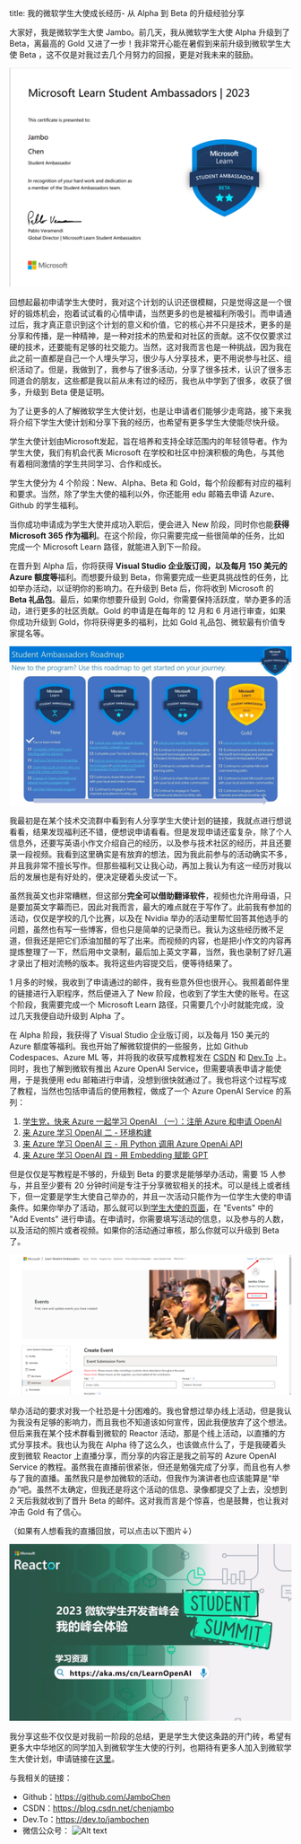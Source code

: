 title: 我的微软学生大使成长经历- 从 Alpha 到 Beta 的升级经验分享

大家好，我是微软学生大使 Jambo。前几天，我从微软学生大使 Alpha 升级到了 Beta，离最高的 Gold 又进了一步！我非常开心能在暑假到来前升级到微软学生大使 Beta ，这不仅是对我过去几个月努力的回报，更是对我未来的鼓励。

![Alt text](https://raw.githubusercontent.com/JamboChen/Jambo-blog/master/img/student_ambassadors/alpha_to_beta/alpha.png)

回想起最初申请学生大使时，我对这个计划的认识还很模糊，只是觉得这是一个很好的锻炼机会，抱着试试看的心情申请，当然更多的也是被福利所吸引。而申请通过后，我才真正意识到这个计划的意义和价值，它的核心并不只是技术，更多的是分享和传播，是一种精神，是一种对技术的热爱和对社区的贡献。这不仅仅要求过硬的技术，还要能有足够的社交能力。当然，这对我而言也是一种挑战，因为我在此之前一直都是自己一个人埋头学习，很少与人分享技术，更不用说参与社区、组织活动了。但是，我做到了，我参与了很多活动，分享了很多技术，认识了很多志同道合的朋友，这些都是我以前从未有过的经历，我也从中学到了很多，收获了很多，升级到 Beta 便是证明。

为了让更多的人了解微软学生大使计划，也是让申请者们能够少走弯路，接下来我将介绍下学生大使计划和分享下我的经历，也希望有更多学生大使能尽快升级。

学生大使计划由Microsoft发起，旨在培养和支持全球范围内的年轻领导者。作为学生大使，我们有机会代表 Microsoft 在学校和社区中扮演积极的角色，与其他有着相同激情的学生共同学习、合作和成长。

学生大使分为 4 个阶段：New、Alpha、Beta 和 Gold，每个阶段都有对应的福利和要求。当然，除了学生大使的福利以外，你还能用 edu 邮箱去申请 Azure、Github 的学生福利。

当你成功申请成为学生大使并成功入职后，便会进入 New 阶段，同时你也能**获得 Microsoft 365 作为福利**。在这个阶段，你只需要完成一些很简单的任务，比如完成一个 Microsoft Learn 路径，就能进入到下一阶段。

在晋升到 Alpha 后，你将获得 **Visual Studio 企业版订阅，以及每月 150 美元的 Azure 额度等**福利。而想要升级到 Beta，你需要完成一些更具挑战性的任务，比如举办活动，以证明你的影响力。在升级到 Beta 后，你将收到 Microsoft 的 **Beta 礼品包**。最后，如果你想要升级到 Gold，你需要保持活跃度，举办更多的活动，进行更多的社区贡献。Gold 的申请是在每年的 12 月和 6 月进行审查，如果你成功升级到 Gold，你将获得更多的福利，比如 Gold 礼品包、微软最有价值专家提名等。

![Alt text](https://raw.githubusercontent.com/JamboChen/Jambo-blog/master/img/student_ambassadors/alpha_to_beta/2.png)

我最初是在某个技术交流群中看到有人分享学生大使计划的链接，我就点进行想说看看，结果发现福利还不错，便想说申请看看。但是发现申请还蛮复杂，除了个人信息外，还要写英语小作文介绍自己的经历，以及参与技术社区的经历，并且还要录一段视频。我看到这里确实是有放弃的想法，因为我此前参与的活动确实不多，并且我非常不擅长写作。但那些福利又让我心动，再加上我认为有这一经历对我以后的发展也是有好处的，便决定硬着头皮试一下。

虽然我英文也非常糟糕，但这部分**完全可以借助翻译软件**，视频也允许用母语，只是要加英文字幕而已，因此对我而言，最大的难点就在于写作了。此前我有参加的活动，仅仅是学校的几个比赛，以及在 Nvidia 举办的活动里帮忙回答其他选手的问题，虽然也有写一些博客，但也只是简单的记录而已。我认为这些经历微不足道，但我还是把它们添油加醋的写了出来。而视频的内容，也是把小作文的内容再提炼整理了一下，然后用中文录制，最后加上英文字幕，当然，我也录制了好几遍才录出了相对流畅的版本。我将这些内容提交后，便等待结果了。

1 月多的时候，我收到了申请通过的邮件，我有些意外但也很开心。我照着邮件里的链接进行入职程序，然后便进入了 New 阶段，也收到了学生大使的账号。在这个阶段，我需要完成一个 Microsoft Learn 路径，只需要几个小时就能完成，没过几天我便自动升级到 Alpha 了。

在 Alpha 阶段，我获得了 Visual Studio 企业版订阅，以及每月 150 美元的 Azure 额度等福利。我也开始了解微软提供的一些服务，比如 Github Codespaces、Azure ML 等，并将我的收获写成教程发在 [CSDN](https://blog.csdn.net/chenjambo) 和 [Dev.To](https://dev.to/jambochen) 上。同时，我也了解到微软有推出 Azure OpenAI Service，但需要填表申请才能使用，于是我便用 edu 邮箱进行申请，没想到很快就通过了。我也将这个过程写成了教程，当然也包括申请后的使用教程，做成了一个 Azure OpenAI Service 的系列：
1. [学生党，快来 Azure 一起学习 OpenAI （一）：注册 Azure 和申请 OpenAI](https://blog.csdn.net/chenjambo/article/details/129783819)
2. [来 Azure 学习 OpenAI 二 - 环境构建](https://blog.csdn.net/chenjambo/article/details/129901929)
3. [来 Azure 学习 OpenAI 三 - 用 Python 调用 Azure OpenAi API](https://blog.csdn.net/chenjambo/article/details/130185519?spm=1001.2014.3001.5501)
4. [来 Azure 学习 OpenAI 四 - 用 Embedding 赋能 GPT](https://blog.csdn.net/chenjambo/article/details/130776554?spm=1001.2014.3001.5501)


但是仅仅是写教程是不够的，升级到 Beta 的要求是能够举办活动，需要 15 人参与，并且至少要有 20 分钟时间是专注于分享微软相关的技术。可以是线上或者线下，但一定要是学生大使自己举办的，并且一次活动只能作为一位学生大使的申请条件。如果你举办了活动，那么就可以到[学生大使的页面](https://studentambassadors.microsoft.com/studentambassadors/account/)，在 "Events" 中的 "Add Events" 进行申请。在申请时，你需要填写活动的信息，以及参与的人数，以及活动的照片或者视频。如果你的活动通过审核，那么你就可以升级到 Beta 了。

![Alt text](https://raw.githubusercontent.com/JamboChen/Jambo-blog/master/img/student_ambassadors/alpha_to_beta/add_event.png)

举办活动的要求对我一个社恐是十分困难的。我也曾想过举办线上活动，但是我认为我没有足够的影响力，而且我也不知道该如何宣传，因此我便放弃了这个想法。但后来我在某个技术群看到微软的 Reactor 活动，那是个线上活动，以直播的方式分享技术。我也认为我在 Alpha 待了这么久，也该做点什么了，于是我硬着头皮到微软 Reactor 上直播分享，而分享的内容正是我之前写的 Azure OpenAI Service 的教程。虽然我在直播前很紧张，但还是勉强完成了分享，而且也有人参与了我的直播。虽然我只是参加微软的活动，但我作为演讲者也应该能算是“举办”吧。虽然不太确定，但我还是将这个活动的信息、录像都提交了上去，没想到 2 天后我就收到了晋升 Beta 的邮件。这对我而言是个惊喜，也是鼓舞，也让我对冲击 Gold 有了信心。

（如果有人想看我的直播回放，可以点击以下图片↓）

[![Alt text](https://raw.githubusercontent.com/JamboChen/Jambo-blog/master/img/student_ambassadors/alpha_to_beta/cover.png)](https://www.bilibili.com/video/BV1Uo4y1b7GE/)

我分享这些不仅仅是对我前一阶段的总结，更是学生大使这条路的开门砖，希望有更多大中华地区的同学加入到微软学生大使的行列，也期待有更多人加入到微软学生大使计划，申请链接在[这里](https://studentambassadors.microsoft.com/)。

与我相关的链接：
- Github：https://github.com/JamboChen
- CSDN：https://blog.csdn.net/chenjambo
- Dev.To：https://dev.to/jambochen
- 微信公众号：
  ![Alt text](https://raw.githubusercontent.com/JamboChen/Jambo-blog/master/article/student_ambassadors/img/student_ambassadors/alpha_to_beta/qecode.png>)
